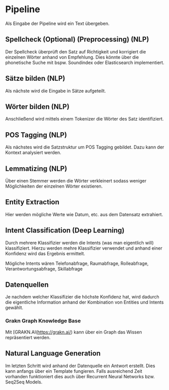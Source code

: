 # Pipeline

Als Eingabe der Pipeline wird ein Text übergeben.

## Spellcheck (Optional) (Preprocessing) (NLP)
Der Spellcheck überprüft den Satz auf Richtigkeit und korrigiert die einzelnen Wörter anhand von Empfehlung. Dies könnte über die phonetische Suche mit bspw. Soundindex oder Elasticsearch implementiert.

## Sätze bilden (NLP)
Als nächste wird die Eingabe in Sätze aufgeteilt.

## Wörter bilden (NLP)
Anschließend wird mittels einem Tokenizer die Wörter des Satz identifiziert.

## POS Tagging (NLP)
Als nächstes wird die Satzstruktur um POS Tagging gebildet. Dazu kann der Kontext analysiert werden.

## Lemmatizing (NLP)
Über einen Stemmer werden die Wörter verkleinert sodass weniger Möglichkeiten der einzelnen Wörter existieren.

## Entity Extraction
Hier werden mögliche Werte wie Datum, etc. aus dem Datensatz extrahiert.

## Intent Classification (Deep Learning)
Durch mehrere Klassifizier werden die Intents (was man eigentlich will) klassifiziert. Hierzu werden mehre Klassifizier verwendet und anhand einer Konfidenz wird das Ergebnis ermittelt.

Mögliche Intents wären Telefonabfrage, Raumabfrage, Rolleabfrage, Verantwortungsabfrage, Skillabfrage

## Datenquellen

Je nachdem welcher Klassifizier die höchste Konfidenz hat, wird dadurch die eigentliche Information anhand der Kombination von Entities und Intents gewählt.

### Grakn Graph Knowledge Base

Mit [GRAKN.AI(https://grakn.ai/) kann über ein Graph das Wissen repräsentiert werden.

## Natural Language Generation

Im letzten Schritt wird anhand der Datenquelle ein Antwort erstellt. Dies kann anfangs über ein Template fungieren. Falls ausreichend Zeit vorhanden funktioniert dies auch über Recurrent Neural Networks bzw. Seq2Seq Models.
